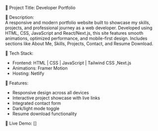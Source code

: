 📁 Project Title: Developer Portfolio

📝 Description:  
A responsive and modern portfolio website built to showcase my skills, projects, and professional journey as a web developer. Developed using HTML, CSS, JavaScript and React/Next.js, this site features smooth animations, optimized performance, and mobile-first design. Includes sections like About Me, Skills, Projects, Contact, and Resume Download.

🔧 Tech Stack:  
- Frontend: HTML | CSS | JavaScript | Tailwind CSS ,Next.js
- Animations: Framer Motion 
- Hosting: Netlify

🚀 Features:  
- Responsive design across all devices  
- Interactive project showcase with live links  
- Integrated contact form  
- Dark/light mode toggle
- Resume download functionality

📸 Live Demo: []